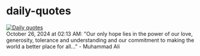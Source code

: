 # daily-quotes
[![Daily quotes](https://github.com/ceepu8/daily-quotes/actions/workflows/daily-quote.yml/badge.svg)](https://github.com/ceepu8/daily-quotes/actions/workflows/daily-quote.yml)<br/>
October 26, 2024 at 02:13 AM: "Our only hope lies in the power of our love, generosity, tolerance and understanding and our commitment to making the world a better place for all..." - Muhammad Ali
